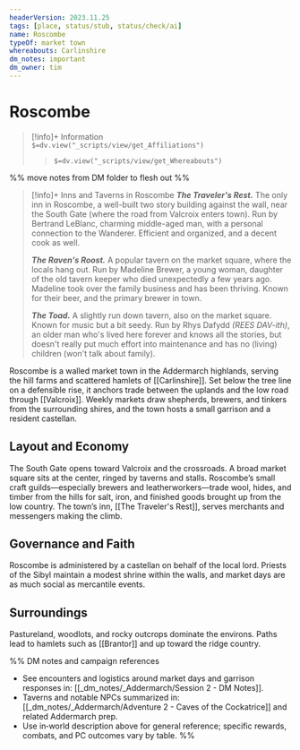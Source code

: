 ```yaml
---
headerVersion: 2023.11.25
tags: [place, status/stub, status/check/ai]
name: Roscombe
typeOf: market town
whereabouts: Carlinshire
dm_notes: important
dm_owner: tim
---
```

# Roscombe
>[!info]+ Information  
> `$=dv.view("_scripts/view/get_Affiliations")`  
>> `$=dv.view("_scripts/view/get_Whereabouts")`

%% move notes from DM folder to flesh out %%


>[!info]+ Inns and Taverns in Roscombe
> ***The Traveler's Rest.*** The only inn in Roscombe, a well-built two story building against the wall, near the South Gate (where the road from Valcroix enters town). Run by Bertrand LeBlanc, charming middle-aged man, with a personal connection to the Wanderer. Efficient and organized, and a decent cook as well. 
> 
> ***The Raven's Roost.*** A popular tavern on the market square, where the locals hang out. Run by Madeline Brewer, a young woman, daughter of the old tavern keeper who died unexpectedly a few years ago. Madeline took over the family business and has been thriving. Known for their beer, and the primary brewer in town. 
> 
> ***The Toad.*** A slightly run down tavern, also on the market square. Known for music but a bit seedy. Run by Rhys Dafydd *(REES DAV-ith)*, an older man who's lived here forever and knows all the stories, but doesn't really put much effort into maintenance and has no (living) children (won't talk about family). 

Roscombe is a walled market town in the Addermarch highlands, serving the hill farms and scattered hamlets of [[Carlinshire]]. Set below the tree line on a defensible rise, it anchors trade between the uplands and the low road through [[Valcroix]]. Weekly markets draw shepherds, brewers, and tinkers from the surrounding shires, and the town hosts a small garrison and a resident castellan.

## Layout and Economy
The South Gate opens toward Valcroix and the crossroads. A broad market square sits at the center, ringed by taverns and stalls. Roscombe’s small craft guilds—especially brewers and leatherworkers—trade wool, hides, and timber from the hills for salt, iron, and finished goods brought up from the low country. The town’s inn, [[The Traveler's Rest]], serves merchants and messengers making the climb.

## Governance and Faith
Roscombe is administered by a castellan on behalf of the local lord. Priests of the Sibyl maintain a modest shrine within the walls, and market days are as much social as mercantile events.

## Surroundings
Pastureland, woodlots, and rocky outcrops dominate the environs. Paths lead to hamlets such as [[Brantor]] and up toward the ridge country.

%%
DM notes and campaign references
- See encounters and logistics around market days and garrison responses in: [[_dm_notes/_Addermarch/Session 2 - DM Notes]].
- Taverns and notable NPCs summarized in: [[_dm_notes/_Addermarch/Adventure 2 - Caves of the Cockatrice]] and related Addermarch prep.
- Use in‑world description above for general reference; specific rewards, combats, and PC outcomes vary by table.
%%
